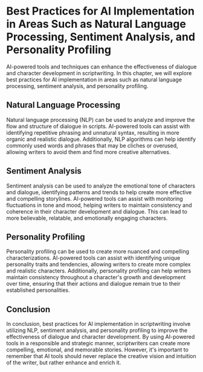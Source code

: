 Best Practices for AI Implementation in Areas Such as Natural Language Processing, Sentiment Analysis, and Personality Profiling
===================================================================================================================================================================================================

AI-powered tools and techniques can enhance the effectiveness of dialogue and character development in scriptwriting. In this chapter, we will explore best practices for AI implementation in areas such as natural language processing, sentiment analysis, and personality profiling.

Natural Language Processing
---------------------------

Natural language processing (NLP) can be used to analyze and improve the flow and structure of dialogue in scripts. AI-powered tools can assist with identifying repetitive phrasing and unnatural syntax, resulting in more organic and realistic dialogue. Additionally, NLP algorithms can help identify commonly used words and phrases that may be cliches or overused, allowing writers to avoid them and find more creative alternatives.

Sentiment Analysis
------------------

Sentiment analysis can be used to analyze the emotional tone of characters and dialogue, identifying patterns and trends to help create more effective and compelling storylines. AI-powered tools can assist with monitoring fluctuations in tone and mood, helping writers to maintain consistency and coherence in their character development and dialogue. This can lead to more believable, relatable, and emotionally engaging characters.

Personality Profiling
---------------------

Personality profiling can be used to create more nuanced and compelling characterizations. AI-powered tools can assist with identifying unique personality traits and tendencies, allowing writers to create more complex and realistic characters. Additionally, personality profiling can help writers maintain consistency throughout a character's growth and development over time, ensuring that their actions and dialogue remain true to their established personalities.

Conclusion
----------

In conclusion, best practices for AI implementation in scriptwriting involve utilizing NLP, sentiment analysis, and personality profiling to improve the effectiveness of dialogue and character development. By using AI-powered tools in a responsible and strategic manner, scriptwriters can create more compelling, emotional, and memorable stories. However, it's important to remember that AI tools should never replace the creative vision and intuition of the writer, but rather enhance and enrich it.
